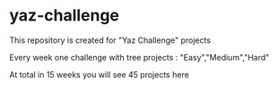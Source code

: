 # yaz-challenge

This repository is created for "Yaz Challenge" projects

Every week one challenge with tree projects : "Easy","Medium","Hard"

At total in 15 weeks you will see 45 projects here
